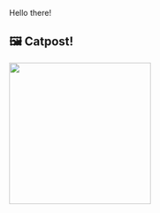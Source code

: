 Hello there!



## 🖼️ Catpost!

<sub>
    <img src="https://cdn2.thecatapi.com/images/sMooaU6QO.jpg" height="256">
</sub>


